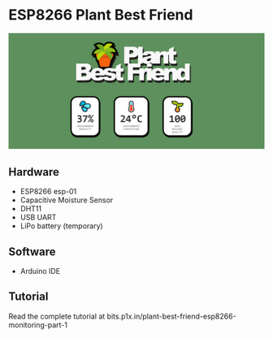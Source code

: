 # ESP8266 Plant Best Friend
![ESP8266 Plant Best Friend UI Sample](github_banner.jpg)
## Hardware
- ESP8266 esp-01
- Capacitive Moisture Sensor
- DHT11
- USB UART
- LiPo battery (temporary)

## Software
- Arduino IDE

## Tutorial

Read the complete tutorial at bits.p1x.in/plant-best-friend-esp8266-monitoring-part-1
